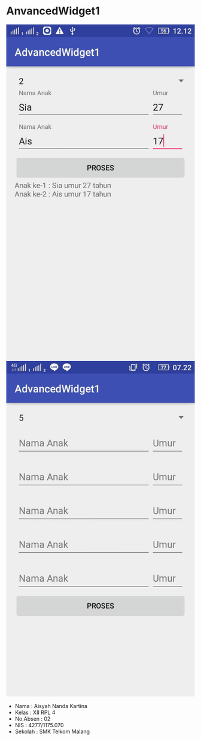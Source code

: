# AnvancedWidget1

![screenshoot](IMG_7777.JPG)
![screenshoot](IMG_7783.JPG)

* Nama : Aisyah Nanda Kartina
* Kelas : XII RPL 4
* No.Absen : 02
* NIS : 4277/1175.070
* Sekolah : SMK Telkom Malang
